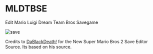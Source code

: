 # MLDTBSE
Edit Mario Luigi Dream Team Bros Savegame

![save](https://user-images.githubusercontent.com/22997217/28755657-307dbfe2-7560-11e7-902d-e9885f9aae7a.png)

Credits to [DaBlackDeath!](https://gbatemp.net/members/dablackdeath.110449/) for the New Super Mario Bros 2 Save Editor Source. Its based on his source.
